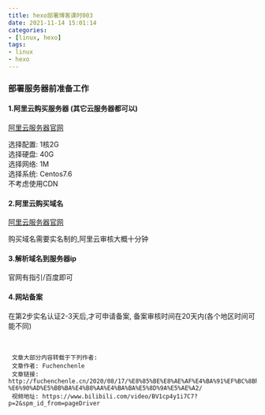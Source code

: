 ```yaml
---
title: hexo部署博客课时003  
date: 2021-11-14 15:01:14  
categories:  
- [linux, hexo]  
tags:  
- linux
- hexo
---
```


### 部署服务器前准备工作

#### 1.阿里云购买服务器 (其它云服务器都可以)

[阿里云服务器官网](https://www.aliyun.com/)

选择配置: 1核2G  
选择硬盘: 40G  
选择网络: 1M  
选择系统: Centos7.6  
不考虑使用CDN  

#### 2.阿里云购买域名

[阿里云服务器官网](https://www.aliyun.com/)

购买域名需要实名制的,阿里云审核大概十分钟

#### 3.解析域名到服务器ip

官网有指引/百度即可

#### 4.网站备案

在第2步实名认证2-3天后,才可申请备案, 备案审核时间在20天内(各个地区时间可能不同)

&nbsp;

```
 文章大部分内容转载于下列作者:
 文章作者: Fuchenchenle
 文章链接: http://fuchenchenle.cn/2020/08/17/%E8%85%BE%E8%AE%AF%E4%BA%91%EF%BC%8Bhexo-%E6%90%AD%E5%BB%BA%E4%B8%AA%E4%BA%BA%E5%8D%9A%E5%AE%A2/
 视频地址: https://www.bilibili.com/video/BV1cp4y1i7C7?p=2&spm_id_from=pageDriver
```
